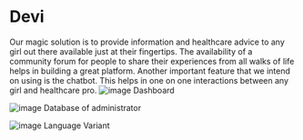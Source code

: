 # Devi
Our magic solution is to provide information and healthcare advice to any girl out there available just at their fingertips.
The availability of a community forum for people to share their experiences from all walks of life helps in building a great platform.
Another important feature that we intend on using is the chatbot. This helps in one on one interactions between any girl and healthcare pro.
![image](https://user-images.githubusercontent.com/73609612/124933253-5f290b00-e021-11eb-92a9-c20079de1122.png)
                             Dashboard
                             
                             
![image](https://user-images.githubusercontent.com/73609612/124933337-6ea85400-e021-11eb-9f11-68f5bf9ca51e.png)
                             Database of administrator
                             
                             

![image](https://user-images.githubusercontent.com/73609612/124933612-a6af9700-e021-11eb-9c9f-c014355ad5f4.png)
                                     Language Variant 
